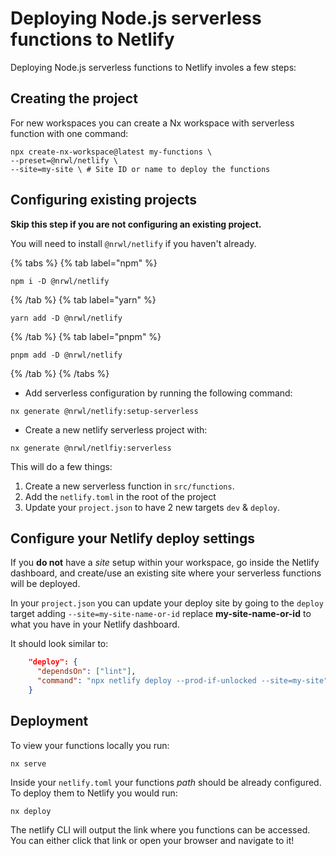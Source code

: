 # Deploying Node.js serverless functions to Netlify

Deploying Node.js serverless functions to Netlify involes a few steps:

## Creating the project

For new workspaces you can create a Nx workspace with serverless function with one command:

```shell
npx create-nx-workspace@latest my-functions \
--preset=@nrwl/netlify \
--site=my-site \ # Site ID or name to deploy the functions
```

## Configuring existing projects

**Skip this step if you are not configuring an existing project.**

You will need to install `@nrwl/netlify` if you haven't already.

{% tabs %}
{% tab label="npm" %}

```shell
npm i -D @nrwl/netlify
```

{% /tab %}
{% tab label="yarn" %}

```shell
yarn add -D @nrwl/netlify
```

{% /tab %}
{% tab label="pnpm" %}

```shell
pnpm add -D @nrwl/netlify
```

{% /tab %}
{% /tabs %}

- Add serverless configuration by running the following command:

```shell
nx generate @nrwl/netlify:setup-serverless
```

- Create a new netlify serverless project with:

```shell
nx generate @nrwl/netlfiy:serverless
```

This will do a few things:

1. Create a new serverless function in `src/functions`.
2. Add the `netlify.toml` in the root of the project
3. Update your `project.json` to have 2 new targets `dev` & `deploy`.

## Configure your Netlify deploy settings

If you **do not** have a _site_ setup within your workspace, go inside the Netlify dashboard, and create/use an existing site where your serverless functions will be deployed.

In your `project.json` you can update your deploy site by going to the `deploy` target adding `--site=my-site-name-or-id` replace **my-site-name-or-id** to what you have in your Netlify dashboard.

It should look similar to:

```json
    "deploy": {
      "dependsOn": ["lint"],
      "command": "npx netlify deploy --prod-if-unlocked --site=my-site"
    }
```

## Deployment

To view your functions locally you run:

```shell
nx serve
```

Inside your `netlify.toml` your functions _path_ should be already configured.
To deploy them to Netlify you would run:

```shell
nx deploy
```

The netlify CLI will output the link where you functions can be accessed. You can either click that link or open your browser and navigate to it!
